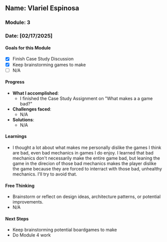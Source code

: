 <!-- Markdown Docs: https://docs.github.com/en/get-started/writing-on-github/getting-started-with-writing-and-formatting-on-github/basic-writing-and-formatting-syntax -->
## Name: Vlariel Espinosa
### Module: 3

<!-- Repeat the below as needed-->
### Date: [02/17/2025]

#### Goals for this Module
- [X] Finish Case Study Discussion
- [X] Keep brainstorming games to make
- [ ] N/A

#### Progress
- **What I accomplished**:
  - I finished the Case Study Assignment on "What makes a a game bad?"
- **Challenges faced**:
  - N/A
- **Solutions**:
  - N/A

#### Learnings
- I thought a lot about what makes me personally dislike the games I think are bad, even bad mechanics in games I do enjoy. I learned that bad mechanics don't necessarily make the entire game bad, 
but leaning the game in the direcion of those bad mechanics makes the player dislike the game because they are forced to interract with those bad, unhealthy mechanics. I'll try to avoid that.

#### Free Thinking
- Brainstorm or reflect on design ideas, architecture patterns, or potential improvements.
- N/A
<!--

- Example prompts:
  - "What if the player interactions were asynchronous instead of real-time?"
  - "How could ECS improve performance in this system?"
  - "Does my current design support scalability? How can it improve?"
  
-->

#### Next Steps
- Keep brainstorming potential boardgames to make
- Do Module 4 work
